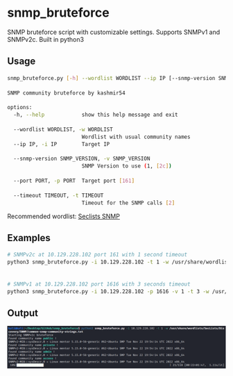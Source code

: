 # snmp_bruteforce

SNMP bruteforce script with customizable settings. Supports SNMPv1 and SNMPv2c.
Built in python3

## Usage

```bash
snmp_bruteforce.py [-h] --wordlist WORDLIST --ip IP [--snmp-version SNMP_VERSION] [--port PORT] [--timeout TIMEOUT]

SNMP community bruteforce by kashmir54

options:
  -h, --help            show this help message and exit

  --wordlist WORDLIST, -w WORDLIST
                        Wordlist with usual community names
  --ip IP, -i IP        Target IP

  --snmp-version SNMP_VERSION, -v SNMP_VERSION
                        SNMP Version to use (1, [2c])

  --port PORT, -p PORT  Target port [161]

  --timeout TIMEOUT, -t TIMEOUT
                        Timeout for the SNMP calls [2]
```

Recommended wordlist: [Seclists SNMP](https://github.com/danielmiessler/SecLists/blob/master/Discovery/SNMP/common-snmp-community-strings.txt)


## Examples

```bash
# SNMPv2c at 10.129.228.102 port 161 with 1 second timeout 
python3 snmp_bruteforce.py -i 10.129.228.102 -t 1 -w /usr/share/wordlists/SecLists/Discovery/SNMP/common-snmp-community-strings.txt


# SNMPv1 at 10.129.228.102 port 1616 with 3 seconds timeout 
python3 snmp_bruteforce.py -i 10.129.228.102 -p 1616 -v 1 -t 3 -w /usr/share/wordlists/SecLists/Discovery/SNMP/common-snmp-community-strings.txt

```

## Output

<img src="docs/1_0_example.png">